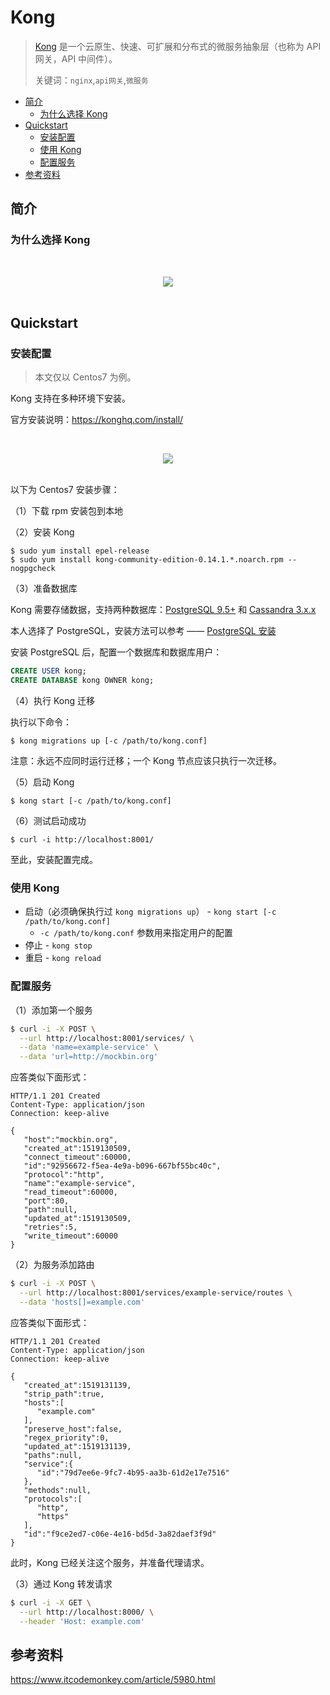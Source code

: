 # Kong

> [Kong](https://github.com/Kong/kong) 是一个云原生、快速、可扩展和分布式的微服务抽象层（也称为 API 网关，API 中间件）。
>
> 关键词：`nginx`,`api网关`,`微服务`

<!-- TOC depthFrom:2 depthTo:3 -->

- [简介](#简介)
    - [为什么选择 Kong](#为什么选择-kong)
- [Quickstart](#quickstart)
    - [安装配置](#安装配置)
    - [使用 Kong](#使用-kong)
    - [配置服务](#配置服务)
- [参考资料](#参考资料)

<!-- /TOC -->

## 简介

### 为什么选择 Kong

<br><div align="center"><img src="https://raw.githubusercontent.com/dunwu/images/master/images/microservices/kong/why-kong.png"/></div><br>

## Quickstart

### 安装配置

> 本文仅以 Centos7 为例。

Kong 支持在多种环境下安装。

官方安装说明：https://konghq.com/install/

<br><div align="center"><img src="https://raw.githubusercontent.com/dunwu/images/master/snap/20180920181011104339.png"/></div><br>

以下为 Centos7 安装步骤：

（1）下载 rpm 安装包到本地

（2）安装 Kong

```
$ sudo yum install epel-release
$ sudo yum install kong-community-edition-0.14.1.*.noarch.rpm --nogpgcheck
```

（3）准备数据库

Kong 需要存储数据，支持两种数据库：[PostgreSQL 9.5+](http://www.postgresql.org/) 和 [Cassandra 3.x.x](http://cassandra.apache.org/)

本人选择了 PostgreSQL，安装方法可以参考 —— [PostgreSQL 安装](https://github.com/dunwu/database/blob/master/docs/postgresql.md#安装)

安装 PostgreSQL 后，配置一个数据库和数据库用户：

```sql
CREATE USER kong;
CREATE DATABASE kong OWNER kong;
```

（4）执行 Kong 迁移

执行以下命令：

```
$ kong migrations up [-c /path/to/kong.conf]
```

注意：永远不应同时运行迁移；一个 Kong 节点应该只执行一次迁移。

（5）启动 Kong

```
$ kong start [-c /path/to/kong.conf]
```

（6）测试启动成功

```
$ curl -i http://localhost:8001/
```

至此，安装配置完成。

### 使用 Kong

- 启动（必须确保执行过 `kong migrations up`） - `kong start [-c /path/to/kong.conf]`
  - `-c /path/to/kong.conf` 参数用来指定用户的配置
- 停止 - `kong stop`
- 重启 - `kong reload`

### 配置服务

（1）添加第一个服务

```sh
$ curl -i -X POST \
  --url http://localhost:8001/services/ \
  --data 'name=example-service' \
  --data 'url=http://mockbin.org'
```

应答类似下面形式：

```http
HTTP/1.1 201 Created
Content-Type: application/json
Connection: keep-alive

{
   "host":"mockbin.org",
   "created_at":1519130509,
   "connect_timeout":60000,
   "id":"92956672-f5ea-4e9a-b096-667bf55bc40c",
   "protocol":"http",
   "name":"example-service",
   "read_timeout":60000,
   "port":80,
   "path":null,
   "updated_at":1519130509,
   "retries":5,
   "write_timeout":60000
}
```

（2）为服务添加路由

```sh
$ curl -i -X POST \
  --url http://localhost:8001/services/example-service/routes \
  --data 'hosts[]=example.com'
```

应答类似下面形式：

```http
HTTP/1.1 201 Created
Content-Type: application/json
Connection: keep-alive

{
   "created_at":1519131139,
   "strip_path":true,
   "hosts":[
      "example.com"
   ],
   "preserve_host":false,
   "regex_priority":0,
   "updated_at":1519131139,
   "paths":null,
   "service":{
      "id":"79d7ee6e-9fc7-4b95-aa3b-61d2e17e7516"
   },
   "methods":null,
   "protocols":[
      "http",
      "https"
   ],
   "id":"f9ce2ed7-c06e-4e16-bd5d-3a82daef3f9d"
}
```

此时，Kong 已经关注这个服务，并准备代理请求。

（3）通过 Kong 转发请求

```sh
$ curl -i -X GET \
  --url http://localhost:8000/ \
  --header 'Host: example.com'
```

## 参考资料

https://www.itcodemonkey.com/article/5980.html
